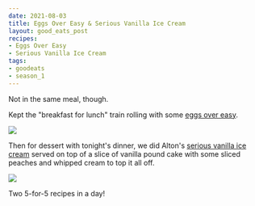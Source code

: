 ```yaml
---
date: 2021-08-03
title: Eggs Over Easy & Serious Vanilla Ice Cream
layout: good_eats_post
recipes:
- Eggs Over Easy
- Serious Vanilla Ice Cream
tags:
- goodeats
- season_1
---
```


Not in the same meal, though.

Kept the "breakfast for lunch" train rolling with some
[eggs over easy](https://www.foodnetwork.com/recipes/alton-brown/eggs-over-easy-recipe2-1938248).

<a href="https://photos.google.com/photo/AF1QipMmIvFgYYRCkpEXKQoRF58RlLeUagwIi5s5Joa9"><img src="https://lh3.googleusercontent.com/P34pd76ITw8Thpb3iXe8gpL7exsGNX_oEBEANY3Z4_iQe9EpSo0-GvjidX496RGXnjmBfk0dxwjnopNxfkQQvGJPIV3zJbtGIWh5JkcD3Jn3FNbVLk19hO_TL2fpe4akq41doWde_PjaDA0dBpMKpLi1DlO62P-XFbJrMw_GxATDZzLyJpQkuq70Cfh6fu-v6nTC39L81_QSnaq5JVfLazK74ZsIa-8xRlOUuONGdJisr0cFP1Vzu7mNMLpMp-oDiDyKZtO35226WQ41Ul3an3ZjClBTeE0zgiJz0C0WK5Q2xbsT0pkAVifSFcOZDHAIFDGZ_dkaUs0eVuBybUVpQeGFAXWv6BFKsrZixnZCy76NtFfDmaewfyDvdKRx942NgBGN64nnrHeWcJDr40jgoFz5V0Vs-qTWFTwI_UXAUPwuH5Tufcaxu5JXRQLRcW0IlNDxlGfn0vQSxaTm7xpLc20gSOOUHGVv9iZKr2jtX_HYLKEPLs_DXoKOUDncDCh_xN2WNhGjLVGAPK5SHPmKFjx3IGT52qf31B5R0j6OC6HLnbZ2JFojkqyi3UHnjZjN2teHe0d1_Gh-1w5IaJ45U2x2M1W-0S_GiQuyasmNsDizu6WVV3X1_emZN1t18YlHHO2AOeLEi9sSolgpGlDxjM5TCTX1H7vJpbEMqQL5qFC-jKhXC6GNCC7c1LLLOUGdRrTsdY9nIeqFmxkciIElgsLb=w300-no" /></a>

Then for dessert with tonight's dinner, we did Alton's
[serious vanilla ice cream](https://www.foodnetwork.com/recipes/alton-brown/serious-vanilla-ice-cream-recipe-1909819)
served on top of a slice of vanilla pound cake with some sliced peaches
and whipped cream to top it all off.

<a href="https://photos.google.com/photo/AF1QipP1cqx-q3NWk8H7UOuItmr7I4ip_OabT2dfo3ge"><img src="https://lh3.googleusercontent.com/jilHPO2vaOXTThpZOAVBv6unhip5vB4O3P_o56iuLOhudG3MAhj-CyghypqhKMoSQ7_stn5ugOcbI3EXs3_sgSoX0RpMhdf6VB0oS1KVXLQiC6XtbhZQQ9RAL3NCA_Eou5D6UzcFNF6D9ulQKHtsJdrV0zRXjcd924xDyqIOU_L4D5h9P-7Uh9D_tEz27yDLImvqQ9ILZAwLGXMQX1Dygrhp1bayRI4lFs85R36Qb3Vo7O_xocuUChLD9q0fUrDb69Pr_OAB20gwTm1jP9MgFcEwHy9cBIyC49Sjw4ByrFoK4csSHsFUv2Z4i3ko3B6vODR0IW2iicLIpgNAHj11gEP4tWA0kIslg4xGjaua6uuaVVDleU_1ypDW5nuuKaiBEMEZmC4xteeBiUej3RmyLWzJynXJiMSLqHkKum4sPzIqR_5bQsbtFR1JInCVTCm-w7pj6ghmJqt9HMXmehZjwNqkzz2HAF5MRB9GQdCmtFlduv-3g24jgk83uvjArSdPeJkGN4Qt2NKnF_xqcnvxZMdeg_boQAAr7lveQGsVCS7ucEj53UqCLVbOEtW-pY40v25ltibh9aZ1fGJzxZT1-0qOdJy0QW8eveOQhCX4ACUTEsIOzy-iXOd0svSGSNCS6r_dVtkQzvA_y6THRW9ySkureHwgejyXpq_sGNNWaJxO2ThI6U1yawcePt484E5_rPp18DFM9EJ3P76hUcRvOjy5=w300-no" /></a>

Two 5-for-5 recipes in a day!
